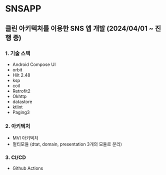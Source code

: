 # SNSAPP

## 클린 아키텍처를 이용한 SNS 앱 개발 (2024/04/01 ~ 진행 중)

### 1. 기술 스택
+ Android Compose UI
+ orbit
+ Hilt 2.48
+ ksp
+ coil
+ Retrofit2
+ Okhttp
+ datastore
+ ktlint
+ Paging3

### 2. 아키텍처
+ MVI 아키텍처
+ 멀티모듈 (dtat, domain, presentation 3개의 모듈로 분리)

### 3. CI/CD
+ Github Actions
  

